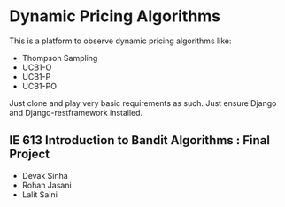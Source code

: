 # Dynamic Pricing Algorithms

This is a platform to observe dynamic pricing algorithms like:

- Thompson Sampling
- UCB1-O
- UCB1-P
- UCB1-PO

Just clone and play very basic requirements as such. Just ensure Django and Django-restframework installed.

## IE 613 Introduction to Bandit Algorithms : Final Project

- Devak Sinha 
- Rohan Jasani
- Lalit Saini
